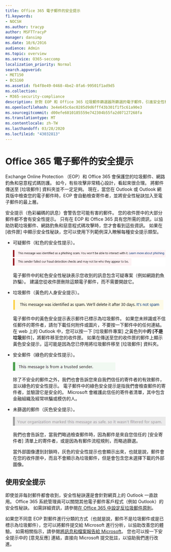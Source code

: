 ```yaml
---
title: Office 365 電子郵件的安全提示
f1.keywords:
- NOCSH
ms.author: tracyp
author: MSFTTracyP
manager: dansimp
ms.date: 10/6/2016
audience: Admin
ms.topic: overview
ms.service: O365-seccomp
localization_priority: Normal
search.appverid:
- MET150
- BCS160
ms.assetid: fb4f8e49-0468-4be2-8fa6-99501f1ad9d5
ms.collection:
- M365-security-compliance
description: 針對 EOP 和 Office 365 垃圾郵件篩選器所篩選的電子郵件，引進安全性秘訣。
ms.openlocfilehash: 3e4e645c6ac0285d9d6fff43b301f1f5c61a90e3
ms.sourcegitcommit: d00efe6010185559e742304b55fa2d07127268fa
ms.translationtype: MT
ms.contentlocale: zh-TW
ms.lasthandoff: 03/28/2020
ms.locfileid: "43032813"
---
```

# <a name="safety-tips-in-email-messages-in-office-365"></a>Office 365 電子郵件的安全提示

Exchange Online Protection （EOP）和 Office 365 會保護您的垃圾郵件、網路釣魚和惡意程式碼防護。 如今，有些攻擊非常精心設計，看起來很合理。 將郵件傳送至 [垃圾郵件] 資料夾並不一定足夠。 現在，當您在 Outlook 或 Outlook 網頁版中檢查您的電子郵件時，EOP 會自動檢查寄件者，並將安全性秘訣加入至電子郵件的最上層。

安全提示（色彩編碼的訊息）會警告您可能有害的郵件。 您的收件匣中的大部分郵件都不會有安全性提示。 只有在 EOP 和 Office 365 具有您所需的資訊，以協助防範垃圾郵件、網路釣魚和惡意程式碼攻擊時，您才會看到這些資訊。 如果在 [收件匣] 中顯示安全性秘訣，您可以使用下列範例深入瞭解每種安全提示類型。

- 可疑郵件（紅色的安全性提示）。

    ![顯示紅色安全提示的螢幕擷取畫面。](../../media/5078a0be-e556-44a1-b169-09d780d26898.png)

    電子郵件中的紅色安全性秘訣表示您收到的訊息包含可疑專案（例如網路釣魚詐騙）。 建議您從收件匣刪除這類電子郵件，而不需要開啟它。

- 垃圾郵件（黃色的人身安全提示）。

    ![顯示黃色安全提示的螢幕擷取畫面。](../../media/793c9265-ea44-48fd-a98f-804fadd4163b.png)

    電子郵件中的黃色安全提示表示郵件已標示為垃圾郵件。 如果您未辨識或不信任郵件的寄件者，請勿下載任何附件或圖片，不要按一下郵件中的任何連結。 在 web 上的 Outlook 中，您可以按一下 [垃圾郵件專案] 之黃色列中**的 [不是垃圾**郵件]，將郵件移至您的收件匣。 如果在傳送至您的收件匣的郵件上顯示黃色安全提示，這可能是因為您已停用將垃圾郵件移至 [垃圾郵件] 資料夾。

- 安全郵件（綠色的安全性提示）。

    ![顯示綠色安全提示的螢幕擷取畫面。](../../media/acbc11d0-f626-4848-9fbf-66eeeda3f803.png)

    除了不安全的郵件之外，我們也會告訴您來自我們信任的寄件者的有效郵件，並以綠色的安全性提示。 電子郵件中的綠色安全提示是指我們會檢查郵件的寄件者，並驗證它是安全的。 Microsoft 會維護此信任的寄件者清單，其中包含金融組織及經常哄騙或模仿的人。

- 未篩選的郵件（灰色安全提示）。

    ![顯示灰色安全提示的螢幕擷取畫面。](../../media/c4d0cf8f-08e9-4c84-beee-1d9e0b022e0a.png)

    我們也會告訴您，當我們略過檢查郵件時，因為郵件是來自您信任的 [安全寄件者] 清單上的寄件者，或是因為有郵件流程規則，而略過篩選。

    當外部圖像遭到封鎖時，灰色的安全性提示也會顯示出來，也就是說，郵件會在您的收件匣中，而且不會顯示為垃圾郵件，但是會包含您未選擇下載的外部圖像。

## <a name="working-with-safety-tips"></a>使用安全提示

即使並非每封郵件都會收到，安全性秘訣還是會針對網頁上的 Outlook 一直啟用。 Office 365 系統管理員可以關閉其他電子郵件客戶程式（例如 Outlook）的安全性秘訣。 如需詳細資訊，請參閱[在 Office 365 中設定反垃圾郵件原則](configure-your-spam-filter-policies.md)。

如果您不同意 EOP 對郵件進行分類的方式（也就是說，郵件不是垃圾郵件或是已標示為垃圾郵件），您可以將郵件提交給 Microsoft 進行分析，以協助改善您的體驗。 如需相關指示，請參閱[將訊息和檔案報告給 Microsoft](report-junk-email-messages-to-microsoft.md)。 您也可以按一下安全提示中的 [意見反應] 連結，直接向 Microsoft 提交批註，以協助我們進行改進。

